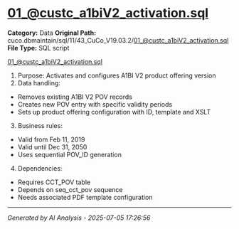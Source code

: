 # 01_@custc_a1biV2_activation.sql

**Category:** Data
**Original Path:** cuco.dbmaintain/sql/11/43_CuCo_V19.03.2/01_@custc_a1biV2_activation.sql
**File Type:** SQL script

01_@custc_a1biV2_activation.sql
1. Purpose: Activates and configures A1BI V2 product offering version
2. Data handling:
- Removes existing A1BI V2 POV records
- Creates new POV entry with specific validity periods
- Sets up product offering configuration with ID, template and XSLT
3. Business rules:
- Valid from Feb 11, 2019
- Valid until Dec 31, 2050
- Uses sequential POV_ID generation
4. Dependencies:
- Requires CCT_POV table
- Depends on seq_cct_pov sequence
- Needs associated PDF template configuration

---
*Generated by AI Analysis - 2025-07-05 17:26:56*
